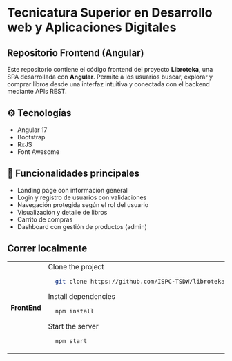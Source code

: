 # Tecnicatura Superior en Desarrollo web y Aplicaciones Digitales



## Repositorio Frontend (Angular)

Este repositorio contiene el código frontend del proyecto **Libroteka**, una SPA desarrollada con **Angular**. Permite a los usuarios buscar, explorar y comprar libros desde una interfaz intuitiva y conectada con el backend mediante APIs REST.



## ⚙️ Tecnologías

- Angular 17
- Bootstrap
- RxJS
- Font Awesome



## 🧩 Funcionalidades principales

- Landing page con información general
- Login y registro de usuarios con validaciones
- Navegación protegida según el rol del usuario
- Visualización y detalle de libros
- Carrito de compras
- Dashboard con gestión de productos (admin)





## Correr localmente
<table>
<tr>
<th> FrontEnd </th>
<td>
Clone the project

```bash
  git clone https://github.com/ISPC-TSDW/libroteka-frontend.git

``` 

Install dependencies

```bash
  npm install
```

Start the server

```bash
  npm start
```
</td>
</tr>
</table>


